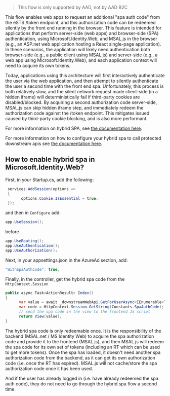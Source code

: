 > This flow is only supported by AAD, not by AAD B2C

This flow enables web apps to request an additional "spa auth code" from the eSTS /token endpoint, and this authorization code can be redeemed silently by the front end running in the browser. This feature is intended for applications that perform server-side (web apps) and browser-side (SPA) authentication, using Microsoft.Identity.Web, and MSAL.js in the browser (e.g., an ASP.net web application hosting a React single-page application). In these scenarios, the application will likely need authentication both browser-side (e.g., a public client using MSAL.js) and server-side (e.g., a web app using Microsoft.Identity.Web), and each application context will need to acquire its own tokens.

Today, applications using this architecture will first interactively authenticate the user via the web application, and then attempt to silently authenticate the user a second time with the front end spa. Unfortunately, this process is both relatively slow, and the silent network request made client-side (in a hidden iframe) will deterministically fail if third-party cookies are disabled/blocked. By acquiring a second authorization code server-side, MSAL.js can skip hidden iframe step, and immediately redeem the authorization code against the /token endpoint. This mitigates issued caused by third-party cookie blocking, and is also more performant.

For more information on hybrid SPA, see [the documentation here](https://github.com/AzureAD/microsoft-authentication-library-for-dotnet/wiki/SPA-Authorization-Code).

For more information on how to configure your hybrid spa to call protected downstream apis see [the documentation here](https://learn.microsoft.com/en-us/entra/identity-platform/scenario-web-app-call-api-app-configuration?tabs=aspnetcore).

## How to enable hybrid spa in Microsoft.Identity.Web?

First, in your Startup.cs, add the following:
```csharp
 services.AddSession(options =>
 {
       options.Cookie.IsEssential = true;
 });
```

and then in `Configure` add:
```csharp
app.UseSession();
```
before 
```csharp
app.UseRouting();
app.UseAuthentication();
app.UseAuthorization();
```

Next, in your appsettings.json in the AzureAd section, add:
```csharp
"WithSpaAuthCode": true,
```

Finally, in the controller, get the hybrid spa code from the `HttpContext.Session`
```csharp
public async Task<ActionResult> Index()
{
      var value = await _downstreamWebApi.GetForUserAsync<IEnumerable<Todo>>(ServiceName, "api/todolist");
      var code = HttpContext.Session.GetString(Constants.SpaAuthCode);
      // send the spa code in the view to the frontend JS script
      return View(value);
}
```

The hybrid spa code is only redeemable once. It is the responsibility of the backend (MSAL.net / MS Identity Web) to acquire the spa authorization code and provide it to the frontend (MSAL.js), and then MSAL.js will redeem the spa code for its own set of tokens (including an RT which can be used to get more tokens). Once the spa has loaded, it doesn't need another spa authorization code from the backend, as it can get its own authorization code (i.e. once the RT has expired). MSAL.js will not cache/store the spa authorization code once it has been used.

And if the user has already logged in (i.e. have already redeemed the spa auth code), they do not need to go through the hybrid spa flow a second time.